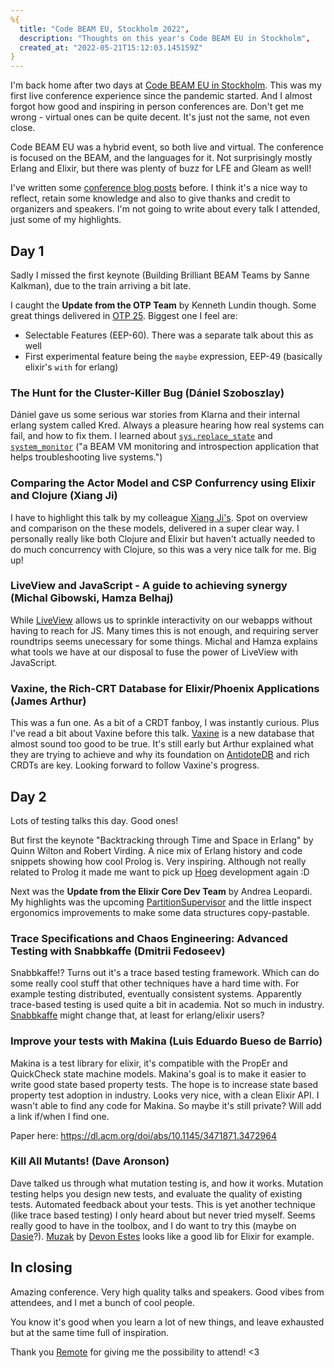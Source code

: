 ```yaml
---
%{
  title: "Code BEAM EU, Stockholm 2022",
  description: "Thoughts on this year's Code BEAM EU in Stockholm",
  created_at: "2022-05-21T15:12:03.145159Z"
}
---
```

I'm back home after two days at [Code BEAM EU in Stockholm](https://codesync.global/conferences/code-beam-sto-2022/). This was my first live conference experience since the pandemic started. And I almost forgot how good and inspiring in person conferences are. Don't get me wrong - virtual ones can be quite decent. It's just not the same, not even close.

Code BEAM EU was a hybrid event, so both live and virtual. The conference is focused on the BEAM, and the languages for it. Not surprisingly mostly Erlang and Elixir, but there was plenty of buzz for LFE and Gleam as well!

I've written some [conference blog posts](https://underthehood.meltwater.com/blog/2018/02/27/two-days-of-fun-at-lambda-days-2018/) before. I think it's a nice way to reflect, retain some knowledge and also to give thanks and credit to organizers and speakers. I'm not going to write about every talk I attended, just some of my highlights.

## Day 1

Sadly I missed the first keynote (Building Brilliant BEAM Teams by Sanne Kalkman), due to the train arriving a bit late.

I caught the **Update from the OTP Team** by Kenneth Lundin though. Some great things delivered in [OTP 25](https://github.com/erlang/otp/releases/tag/OTP-25.0). Biggest one I feel are:

- Selectable Features (EEP-60). There was a separate talk about this as well
- First experimental feature being the `maybe` expression, EEP-49 (basically elixir's `with` for erlang)

### The Hunt for the Cluster-Killer Bug (Dániel Szoboszlay)

Dániel gave us some serious war stories from Klarna and their internal erlang system called Kred. Always a pleasure hearing how real systems can fail, and how to fix them. I learned about [`sys.replace_state`](https://www.erlang.org/doc/man/sys.html#replace_state-2) and [`system_monitor`](https://github.com/klarna-incubator/system_monitor) ("a BEAM VM monitoring and introspection application that helps troubleshooting live systems.")

### Comparing the Actor Model and CSP Confurrency using Elixir and Clojure (Xiang Ji)

I have to highlight this talk by my colleague [Xiang Ji's](https://xiangji.me/). Spot on overview and comparison on the these models, delivered in a super clear way. I personally really like both Clojure and Elixir but haven't actually needed to do much concurrency with Clojure, so this was a very nice talk for me. Big up!

### LiveView and JavaScript - A guide to achieving synergy (Michal Gibowski, Hamza Belhaj)

While [LiveView](https://github.com/phoenixframework/phoenix_live_view) allows us to sprinkle interactivity on our webapps without having to reach for JS. Many times this is not enough, and requiring server roundtrips seems unecessary for some things. Michal and Hamza explains what tools we have at our disposal to fuse the power of LiveView with JavaScript.

### Vaxine, the Rich-CRT Database for Elixir/Phoenix Applications (James Arthur)

This was a fun one. As a bit of a CRDT fanboy, I was instantly curious. Plus I've read a bit about Vaxine before this talk. [Vaxine](https://vaxine.io/) is a new database that almost sound too good to be true. It's still early but Arthur explained what they are trying to achieve and why its foundation on [AntidoteDB](https://github.com/AntidoteDB/antidote) and rich CRDTs are key. Looking forward to follow Vaxine's progress.

## Day 2

Lots of testing talks this day. Good ones!

But first the keynote "Backtracking through Time and Space in Erlang" by Quinn Wilton and Robert Virding. A nice mix of Erlang history and code snippets showing how cool Prolog is. Very inspiring. Although not really related to Prolog it made me want to pick up [Hoeg](https://github.com/vorce/hoeg/) development again :D

Next was the **Update from the Elixir Core Dev Team** by Andrea Leopardi. My highlights was the upcoming [PartitionSupervisor](https://hexdocs.pm/elixir/main/PartitionSupervisor.html) and the little inspect ergonomics improvements to make some data structures copy-pastable.

### Trace Specifications and Chaos Engineering: Advanced Testing with Snabbkaffe (Dmitrii Fedoseev)

Snabbkaffe!? Turns out it's a trace based testing framework. Which can do some really cool stuff that other techniques have a hard time with. For example testing distributed, eventually consistent systems. Apparently trace-based testing is used quite a bit in academia. Not so much in industry. [Snabbkaffe](https://github.com/klarna/snabbkaffe) might change that, at least for erlang/elixir users?

### Improve your tests with Makina (Luis Eduardo Bueso de Barrio)

Makina is a test library for elixir, it's compatible with the PropEr and QuickCheck state machine models. Makina's goal is to make it easier to write good state based property tests. The hope is to increase state based property test adoption in industry. Looks very nice, with a clean Elixir API. I wasn't able to find any code for Makina. So maybe it's still private? Will add a link if/when I find one.

Paper here: https://dl.acm.org/doi/abs/10.1145/3471871.3472964

### Kill All Mutants! (Dave Aronson)

Dave talked us through what mutation testing is, and how it works. Mutation testing helps you design new tests, and evaluate the quality of existing tests. Automated feedback about your tests. This is yet another technique (like trace based testing) I only heard about but never tried myself. Seems really good to have in the toolbox, and I do want to try this (maybe on [Dasie](https://github.com/vorce/dasie)?). [Muzak](https://github.com/devonestes/muzak) by [Devon Estes](https://www.devonestes.com/) looks like a good lib for Elixir for example.

## In closing

Amazing conference. Very high quality talks and speakers. Good vibes from attendees, and I met a bunch of cool people.

You know it's good when you learn a lot of new things, and leave exhausted but at the same time full of inspiration.

Thank you [Remote](https://remote.com) for giving me the possibility to attend! <3
